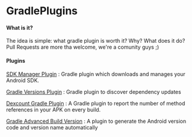 # GradlePlugins


#### What is it?
The idea is simple: what gradle plugin is worth it? Why? What does it do?
Pull Requests are more tha welcome, we're a comunity guys ;)


#### Plugins

[SDK Manager Plugin](https://github.com/JakeWharton/sdk-manager-plugin) : Gradle plugin which downloads and manages your Android SDK.

[Gradle Versions Plugin](https://github.com/ben-manes/gradle-versions-plugin) : Gradle plugin to discover dependency updates

[Dexcount Gradle Plugin](https://github.com/KeepSafe/dexcount-gradle-plugin) : A Gradle plugin to report the number of method references in your APK on every build.

[Gradle Advanced Build Version](https://github.com/moallemi/gradle-advanced-build-version) : A plugin to generate the Android version code and version name automatically

